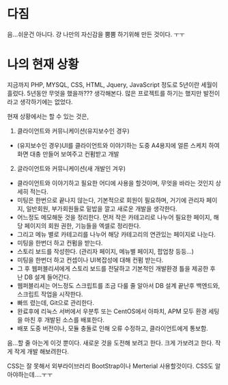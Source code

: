 # 다짐
음...쉬운건 아니다. 걍 나만의 자신감을 뿜뿜 하기위해 만든 것이다. ㅜㅜ

# 나의 현재 상황
지금까지 PHP, MYSQL, CSS, HTML, Jquery, JavaScript 정도로 5년이란 세월이 흘렀다. 
5년동안 무엇을 했을까??? 생각해본다. 많은 프로젝트를 하기는 했지만 
발전이라고 생각하기에는 없었다. 

현재 상황에서는 할 수 있는 것은,
1. 클라이언트와 커뮤니케이션(유지보수인 경우)
- (유지보수인 경우)UI를 클라이언트와 이야기하는 도중 A4용지에 얼른 스케치 하여 화면 대충 만들어 보여주고 컨펌받고 개발
2. 글라이언트와 커뮤니케이션(새 개발인 겨우)
- 클라이언트와 이야기하고 필요한 어디에 사용을 할것이며, 무엇을 바라는 것인지 상세히 적는다. 
- 미팅은 한번으로 끝나지 않는다, 기본적으로 회원이 필요하며, 거기에 관리자 페이지, 일반회원, 부가회원들로 밑밥을 깔고 새로운 개발을 생각한다. 
- 어느정도 메모해둔 것을 정리한다. 먼저 작은 카테고리로 나누어 필요한 페이지, 해당 페이지의 회원 권한, 기능들을 엑셀로 정리한다.
- 그리고 메뉴 별로 카테고리를 나누어 해당 카테고리의 연관있는 페이지로 나눈다.
- 미팅을 한번더 하고 컨펌을 받는다.
- 스토리 보드를 작성한다. (관리자 페이지, 메뉴별 페이지, 팝업창 등등...)
- 미팅을 한번더 하고 컨셉이나 UI복잡성에 대해 컨펌 받는다.
- 그 후 웹퍼블리셔에게 스토리 보드를 전달하고 기본적인 개발환경 틀을 제공한 후 난 DB 설계 들어간다.
- 웹퍼블리셔는 어느정도 스크립트를 조금 다룰 줄 알아서 DB 설계 끝난후 백엔드와, 스크립트 작업을 시작한다. 
- 빠뜨 렸는데, Git으로 관리한다. 
- 완료후에 리눅스 서버에서 우분투 또는 CentOS에서 아파치, APM 모두 환경 세팅을 마친 후 개발된 소스를 배포한다.
- 배포 도중 버전이나, 모듈 충돌로 인해 오류 수정하고, 클라이언트에게 통보함.

음...할 줄 아는게 이것 뿐이다. 
새로운 것을 도전해 보려고 한다. 크게 가보려고 한다. 작게 작게 개발 해보려한다.

CSS는 잘 못해서 외부라이브러리 BootStrap이나 Merterial 사용할것이다. CSS도 알아야하는데....ㅜㅜ

